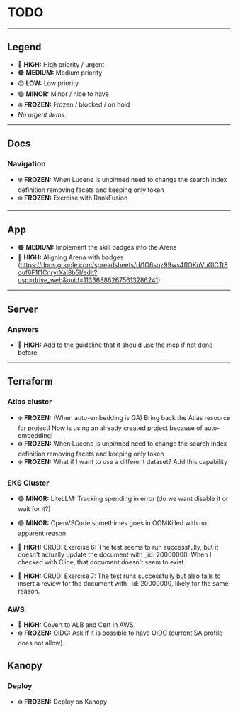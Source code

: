 # TODO

---

## Legend

- 🔴 **HIGH:** High priority / urgent
- 🟠 **MEDIUM:** Medium priority
- 🟡 **LOW:** Low priority
- 🟢 **MINOR:** Minor / nice to have
- ❄️ **FROZEN:** Frozen / blocked / on hold
- *No urgent items.*

---

## Docs

### Navigation
- ❄️ **FROZEN:** When Lucene is unpinned need to change the search index definition removing facets and keeping only token
- ❄️ **FROZEN:** Exercise with RankFusion

---

## App

- 🟠 **MEDIUM:** Implement the skill badges into the Arena
- 🔴 **HIGH:** Aligning Arena with badges (https://docs.google.com/spreadsheets/d/1O6sqz99ws4fIOKuVuGlCTt8ouf6F1f1CnryrXaI8b5I/edit?usp=drive_web&ouid=113368862675613286241)

---

## Server

### Answers
- 🔴 **HIGH:** Add to the guideline that it should use the mcp if not done before

---

## Terraform

### Atlas cluster
- ❄️ **FROZEN:** (When auto-embedding is GA) Bring back the Atlas resource for project! Now is using an already created project because of auto-embedding!
- ❄️ **FROZEN:** When Lucene is unpinned need to change the search index definition removing facets and keeping only token
- ❄️ **FROZEN:** What if I want to use a different dataset? Add this capability

### EKS Cluster

- 🟢 **MINOR:** LiteLLM: Tracking spending in error (do we want disable it or wait for it?)
- 🟢 **MINOR:** OpenVSCode somethimes goes in OOMKilled with no apparent reason

- 🔴 **HIGH:** CRUD: Exercise 6: The test seems to run successfully, but it doesn't actually update the document with _id: 20000000. When I checked with Cline, that document doesn't seem to exist.
- 🔴 **HIGH:** CRUD: Exercise 7: The test runs successfully but also fails to insert a review for the document with _id: 20000000, likely for the same reason.

### AWS
- 🔴 **HIGH:** Covert to ALB and Cert in AWS
- ❄️ **FROZEN:** OIDC: Ask if it is possible to have OIDC (current SA profile does not allow).


## Kanopy

### Deploy
- ❄️ **FROZEN:** Deploy on Kanopy

